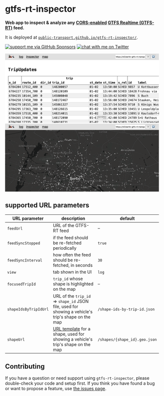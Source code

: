 # gtfs-rt-inspector

**Web app to inspect & analyze any [CORS-enabled](https://enable-cors.org) [GTFS Realtime (GTFS-RT)](https://gtfs.org/reference/realtime/v2/) feed.**

It is deployed at [`public-transport.github.io/gtfs-rt-inspector/`](https://public-transport.github.io/gtfs-rt-inspector/).

[![support me via GitHub Sponsors](https://img.shields.io/badge/support%20me-donate-fa7664.svg)](https://github.com/sponsors/derhuerst)
[![chat with me on Twitter](https://img.shields.io/badge/chat%20with%20me-on%20Twitter-1da1f2.svg)](https://twitter.com/derhuerst)

![screenshot of the inspector view showing a feed's data](docs/screenshot-inspector.png)
![screenshot of the map view showing a feed's vehicle positions](docs/screenshot-map.png)


## supported URL parameters

URL parameter | description | default
-|-|-
`feedUrl` | URL of the GTFS-RT feed | –
`feedSyncStopped` | if the feed should be re-fetched periodically | `true`
`feedSyncInterval` | how often the feed should be re-fetched, in seconds | `30`
`view` | tab shown in the UI | `log`
`focusedTripId` | `trip_id` whose shape is highlighted on the map | –
`shapeIdsByTripIdUrl` | URL of the `trip_id` => `shape_id` JSON file, used for showing a vehicle's trip's shape on the map | `/shape-ids-by-trip-id.json`
`shapeUrl` | [URL template](https://tools.ietf.org/html/rfc6570) for a shape, used for showing a vehicle's trip's shape on the map | `/shapes/{shape_id}.geo.json`


## Contributing

If you have a question or need support using `gtfs-rt-inspector`, please double-check your code and setup first. If you think you have found a bug or want to propose a feature, use [the issues page](https://github.com/derhuerst/gtfs-rt-inspector/issues).
